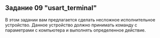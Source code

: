 ## Задание 09 "usart_terminal"

В этом задании вам предлагается сделать несложное исполнительное устройство.
Данное устройство должно принимать команду с параметрами с компьютера и
выполнять определенное действие.
